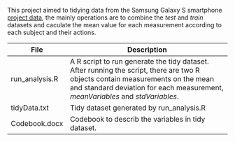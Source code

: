 This project aimed to tidying data from the Samsung Galaxy S smartphone [project data](https://d396qusza40orc.cloudfront.net/getdata%2Fprojectfiles%2FUCI%20HAR%20Dataset.zip), the mainly operations are to combine the *test* and *train* datasets and caculate the mean value for each measurement according to each subject and their actions.

File|Description
----|-----------
run_analysis.R|A R script to run generate the tidy dataset. After running the script, there are two R objects contain measurements on the mean and standard deviation for each measurement, *meanVariables* and *stdVariables*.
tidyData.txt|Tidy dataset generated by run_analysis.R
Codebook.docx|Codebook to describ the variables in tidy dataset.
